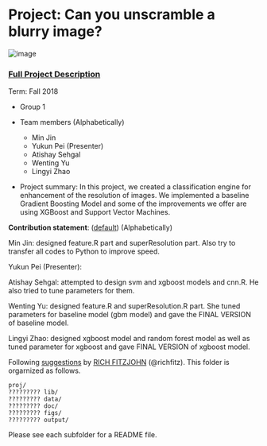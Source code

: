 # Project: Can you unscramble a blurry image? 
![image](figs/example.png)

### [Full Project Description](doc/project3_desc.md)

Term: Fall 2018

+ Group 1
+ Team members (Alphabetically)
	+ Min Jin
	+ Yukun Pei (Presenter)
	+ Atishay Sehgal
	+ Wenting Yu
	+ Lingyi Zhao

+ Project summary: In this project, we created a classification engine for enhancement of the resolution of images. We implemented a baseline Gradient Boosting Model and some of the improvements we offer are using XGBoost and Support Vector Machines.
	
**Contribution statement**: ([default](doc/a_note_on_contributions.md)) (Alphabetically)

Min Jin: designed feature.R part and superResolution part. Also try to transfer all codes to Python to improve speed.

Yukun Pei (Presenter):

Atishay Sehgal: attempted to design svm and xgboost models and cnn.R. He also tried to tune parameters for them. 

Wenting Yu: designed feature.R and superResolution.R part. She tuned parameters for baseline model (gbm model) and gave the FINAL VERSION of baseline model.  

Lingyi Zhao: designed xgboost model and random forest model as well as tuned parameter for xgboost and gave FINAL VERSION of xgboost model.


Following [suggestions](http://nicercode.github.io/blog/2013-04-05-projects/) by [RICH FITZJOHN](http://nicercode.github.io/about/#Team) (@richfitz). This folder is orgarnized as follows.

```
proj/
????????? lib/
????????? data/
????????? doc/
????????? figs/
????????? output/
```

Please see each subfolder for a README file.
